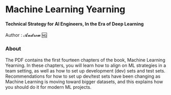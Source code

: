 # Machine Learning Yearning
#### Technical Strategy for AI Engineers, In the Era of Deep Learning

Author : 𝓐𝓷𝓭𝓻𝓮𝔀 🆖

### About

The PDF contains the first fourteen chapters of the book, Machine Learning Yearning. In these chapters, you will learn how to align on ML strategies in a team setting, as well as how to set up development (dev) sets and test sets. Recommendations for how to set up dev/test sets have been changing as Machine Learning is moving toward bigger datasets, and this explains how you should do it for modern ML projects. 

